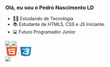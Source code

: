 ### Olá, eu sou o Pedro Nascimento LD


- 👨‍💻 Estudando de Tecnologia 
- 📚 Estudante de HTML5, CSS e JS Iniciante.
- 💻 Futuro Programador Junior

<div>
  <a href="https://github.com/NascimentoLD">
  <img height="180em" src="https://github-readme-stats.vercel.app/api?username=NascimentoLD&show_icons=true&theme=dracula&include_all_commits=true&count_private=true"/>
  <img height="180em" src="https://github-readme-stats.vercel.app/api/top-langs/?username=NascimentoLD&layout=compact&langs_count=16&theme=dracula"/>
</div>
  
  <div>
     <img align="center" alt="LD-HTML" height="30" width="40" src="https://raw.githubusercontent.com/devicons/devicon/master/icons/html5/html5-original.svg">
  <img align="center" alt="LD-CSS" height="30" width="40" src="https://raw.githubusercontent.com/devicons/devicon/master/icons/css3/css3-original.svg">
  </div>
  
  <div>
  <a href="https://instagram.com/ld_do_grau_013" target="_blank"><img src="https://img.shields.io/badge/-Instagram-%23E4405F?style=for-the-badge&logo=instagram&logoColor=white" target="_blank"></a>
  </div>
